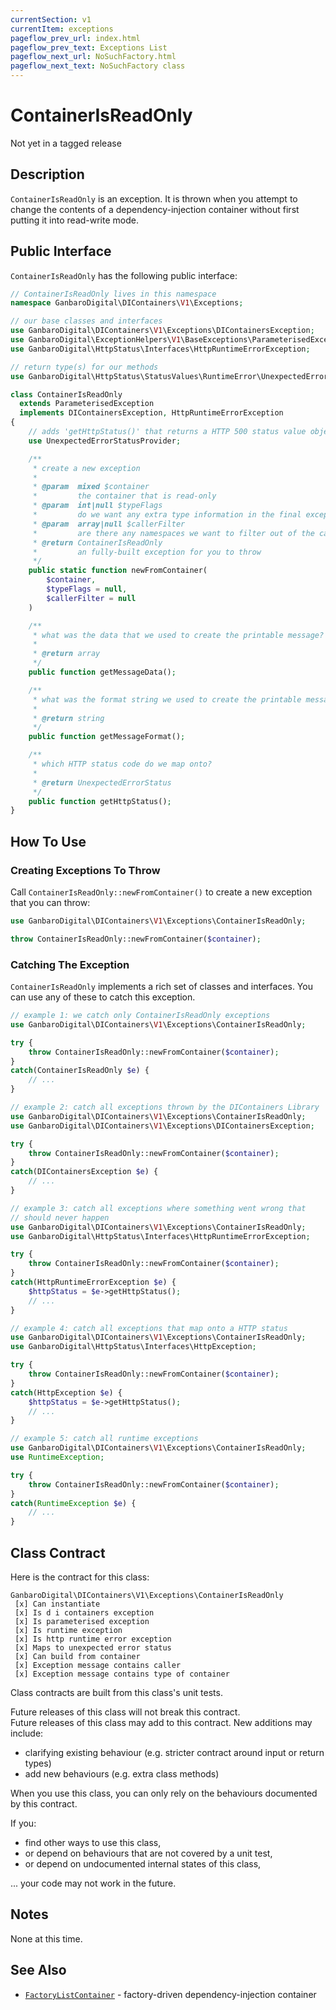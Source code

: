 ```yaml
---
currentSection: v1
currentItem: exceptions
pageflow_prev_url: index.html
pageflow_prev_text: Exceptions List
pageflow_next_url: NoSuchFactory.html
pageflow_next_text: NoSuchFactory class
---
```


# ContainerIsReadOnly

<div class="callout warning" markdown="1">
Not yet in a tagged release
</div>

## Description

`ContainerIsReadOnly` is an exception. It is thrown when you attempt to change the contents of a dependency-injection container without first putting it into read-write mode.

## Public Interface

`ContainerIsReadOnly` has the following public interface:

```php
// ContainerIsReadOnly lives in this namespace
namespace GanbaroDigital\DIContainers\V1\Exceptions;

// our base classes and interfaces
use GanbaroDigital\DIContainers\V1\Exceptions\DIContainersException;
use GanbaroDigital\ExceptionHelpers\V1\BaseExceptions\ParameterisedException;
use GanbaroDigital\HttpStatus\Interfaces\HttpRuntimeErrorException;

// return type(s) for our methods
use GanbaroDigital\HttpStatus\StatusValues\RuntimeError\UnexpectedErrorStatus;

class ContainerIsReadOnly
  extends ParameterisedException
  implements DIContainersException, HttpRuntimeErrorException
{
    // adds 'getHttpStatus()' that returns a HTTP 500 status value object
    use UnexpectedErrorStatusProvider;

    /**
     * create a new exception
     *
     * @param  mixed $container
     *         the container that is read-only
     * @param  int|null $typeFlags
     *         do we want any extra type information in the final exception message?
     * @param  array|null $callerFilter
     *         are there any namespaces we want to filter out of the call stack?
     * @return ContainerIsReadOnly
     *         an fully-built exception for you to throw
     */
    public static function newFromContainer(
        $container,
        $typeFlags = null,
        $callerFilter = null
    )

    /**
     * what was the data that we used to create the printable message?
     *
     * @return array
     */
    public function getMessageData();

    /**
     * what was the format string we used to create the printable message?
     *
     * @return string
     */
    public function getMessageFormat();

    /**
     * which HTTP status code do we map onto?
     *
     * @return UnexpectedErrorStatus
     */
    public function getHttpStatus();
}
```

## How To Use

### Creating Exceptions To Throw

Call `ContainerIsReadOnly::newFromContainer()` to create a new exception that you can throw:

```php
use GanbaroDigital\DIContainers\V1\Exceptions\ContainerIsReadOnly;

throw ContainerIsReadOnly::newFromContainer($container);
```

### Catching The Exception

`ContainerIsReadOnly` implements a rich set of classes and interfaces. You can use any of these to catch this exception.

```php
// example 1: we catch only ContainerIsReadOnly exceptions
use GanbaroDigital\DIContainers\V1\Exceptions\ContainerIsReadOnly;

try {
    throw ContainerIsReadOnly::newFromContainer($container);
}
catch(ContainerIsReadOnly $e) {
    // ...
}
```

```php
// example 2: catch all exceptions thrown by the DIContainers Library
use GanbaroDigital\DIContainers\V1\Exceptions\ContainerIsReadOnly;
use GanbaroDigital\DIContainers\V1\Exceptions\DIContainersException;

try {
    throw ContainerIsReadOnly::newFromContainer($container);
}
catch(DIContainersException $e) {
    // ...
}
```

```php
// example 3: catch all exceptions where something went wrong that
// should never happen
use GanbaroDigital\DIContainers\V1\Exceptions\ContainerIsReadOnly;
use GanbaroDigital\HttpStatus\Interfaces\HttpRuntimeErrorException;

try {
    throw ContainerIsReadOnly::newFromContainer($container);
}
catch(HttpRuntimeErrorException $e) {
    $httpStatus = $e->getHttpStatus();
    // ...
}
```

```php
// example 4: catch all exceptions that map onto a HTTP status
use GanbaroDigital\DIContainers\V1\Exceptions\ContainerIsReadOnly;
use GanbaroDigital\HttpStatus\Interfaces\HttpException;

try {
    throw ContainerIsReadOnly::newFromContainer($container);
}
catch(HttpException $e) {
    $httpStatus = $e->getHttpStatus();
    // ...
}
```

```php
// example 5: catch all runtime exceptions
use GanbaroDigital\DIContainers\V1\Exceptions\ContainerIsReadOnly;
use RuntimeException;

try {
    throw ContainerIsReadOnly::newFromContainer($container);
}
catch(RuntimeException $e) {
    // ...
}
```

## Class Contract

Here is the contract for this class:

    GanbaroDigital\DIContainers\V1\Exceptions\ContainerIsReadOnly
     [x] Can instantiate
     [x] Is d i containers exception
     [x] Is parameterised exception
     [x] Is runtime exception
     [x] Is http runtime error exception
     [x] Maps to unexpected error status
     [x] Can build from container
     [x] Exception message contains caller
     [x] Exception message contains type of container

Class contracts are built from this class's unit tests.

<div class="callout success">
Future releases of this class will not break this contract.
</div>

<div class="callout info" markdown="1">
Future releases of this class may add to this contract. New additions may include:

* clarifying existing behaviour (e.g. stricter contract around input or return types)
* add new behaviours (e.g. extra class methods)
</div>

<div class="callout warning" markdown="1">
When you use this class, you can only rely on the behaviours documented by this contract.

If you:

* find other ways to use this class,
* or depend on behaviours that are not covered by a unit test,
* or depend on undocumented internal states of this class,

... your code may not work in the future.
</div>

## Notes

None at this time.

## See Also

* [`FactoryListContainer`](../InstanceBuilders/FactoryListContainer.html) - factory-driven dependency-injection container
